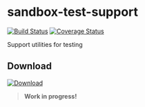 sandbox-test-support
====================
[![Build Status](https://travis-ci.org/jeslopalo/sandbox-test-support.png?branch=master)](https://travis-ci.org/jeslopalo/sandbox-test-support)
[![Coverage Status](https://coveralls.io/repos/jeslopalo/sandbox-test-support/badge.png)](https://coveralls.io/r/jeslopalo/sandbox-test-support)

Support utilities for testing

Download
--------
[ ![Download](https://api.bintray.com/packages/jeslopalo/sandbox-maven-repository/sandbox-test-support/images/download.svg) ](https://bintray.com/jeslopalo/sandbox-maven-repository/sandbox-test-support/_latestVersion)

> **Work in progress!**
